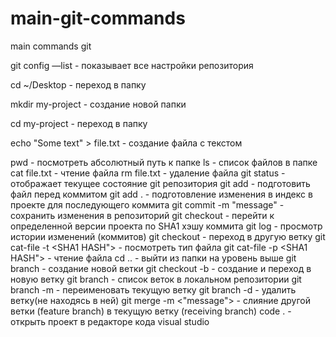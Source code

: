 # main-git-commands
main commands git

git config —list -  показывает все настройки  репозитория

cd ~/Desktop - переход в папку

mkdir my-project - создание новой папки

cd my-project - переход в папку

echo "Some text" > file.txt - создание файла с текстом

pwd - посмотреть абсолютный путь к папке
ls - список файлов в папке
cat file.txt - чтение файла
rm file.txt - удаление файла
git status - отображает текущее состояние git репозитория
git add <files> - подготовить файл перед коммитом
git add . - подготовление изменения в индекс в проекте для последующего коммита
git commit -m "message" - сохранить изменения в репозиторий
git checkout <commit hash>  - перейти к определенной версии проекта по SHA1 хэшу коммита
git log - просмотр истории изменений (коммитов)
git checkout <branch name> - переход в другую ветку
git cat-file -t <SHA1 HASH"> - посмотреть тип файла
git cat-file -p <SHA1 HASH"> - чтение файла
cd .. - выйти из папки на уровень выше
git branch <branch name> - создание новой ветки
git checkout -b <branch name> - создание и переход в новую ветку
git branch - список веток в локальном репозитории
git branch -m <new branch name> - переименовать текущую ветку
git branch -d <branch name> - удалить ветку(не находясь в ней)
git merge -m <"message"> <feature branch name> - слияние другой ветки (feature branch) в текущую ветку (receiving branch)
code .  - открыть проект в редакторе кода visual studio

